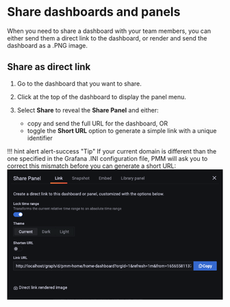 # Share dashboards and panels

When you need to share a dashboard with your team members, you can either send them a direct link to the dashboard, or render and send the dashboard as a .PNG image.

## Share as direct link

1. Go to the dashboard that you want to share.
2. Click at the top of the dashboard to display the panel menu.
3. Select **Share** to reveal the **Share Panel** and either:  

    - copy and send the full URL for the dashboard, OR
    - toggle the **Short URL** option to generate a simple link with a unique identifier

!!! hint alert alert-success "Tip"
       If your current domain is different than the one specified in the Grafana .INI configuration file, PMM will ask you to correct this mismatch before you can generate a short URL:
    ![!image](../images/PMM_Common_Panel_Menu_Share.png)